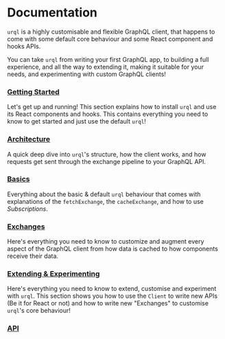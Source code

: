 # Documentation

`urql` is a highly customisable and flexible GraphQL client, that
happens to come with some default core behaviour and some React
component and hooks APIs.

You can take `urql` from writing your first GraphQL app, to
building a full experience, and all the way to extending it,
making it suitable for your needs, and experimenting with custom
GraphQL clients!

### [Getting Started](getting-started.md)

Let's get up and running! This section explains how to
install `urql` and use its React components and hooks.
This contains everything you need to know to get started
and just use the default `urql`!

### [Architecture](architecture.md)

A quick deep dive into `urql`'s structure, how the
client works, and how requests get sent through the
exchange pipeline to your GraphQL API.

### [Basics](basics.md)

Everything about the basic & default `urql` behaviour
that comes with explanations of the `fetchExchange`,
the `cacheExchange`, and how to use _Subscriptions_.

### [Exchanges](exchanges.md)

Here's everything you need to know to customize and augment
every aspect of the GraphQL client from how data is cached
to how components receive their data.

### [Extending & Experimenting](extending-and-experimenting.md)

Here's everything you need to know to extend,
customise and experiment with `urql`. This section
shows you how to use the `Client` to write new
APIs (Be it for React or not) and how to write
new "Exchanges" to customise `urql`'s core behaviour!

### [API](api.md)
